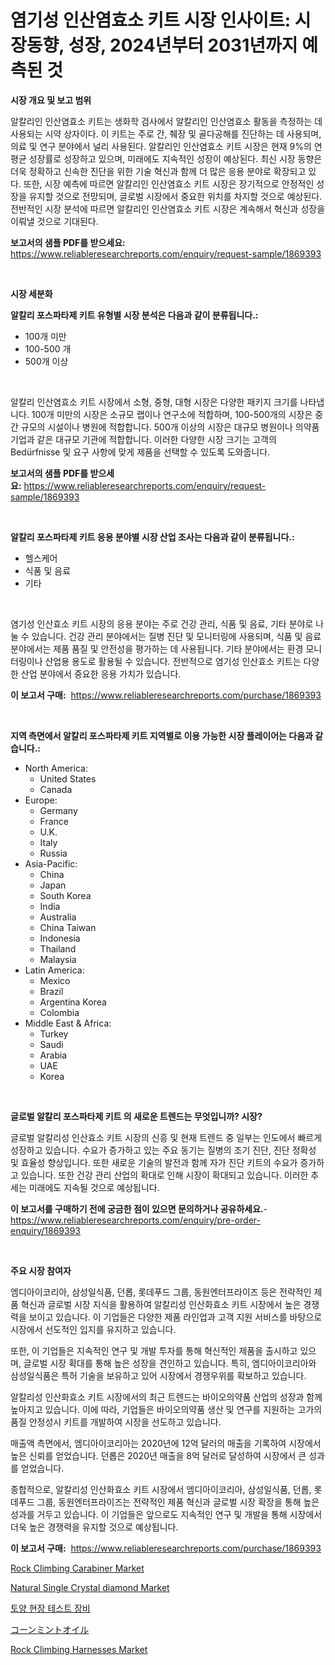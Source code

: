 <p><h1>염기성 인산염효소 키트 시장 인사이트: 시장동향, 성장, 2024년부터 2031년까지 예측된 것</h1></p><p><strong>시장 개요 및 보고 범위</strong></p>
<p><p>알칼리인 인산염효소 키트는 생화학 검사에서 알칼리인 인산염효소 활동을 측정하는 데 사용되는 시약 상자이다. 이 키트는 주로 간, 췌장 및 골다공해를 진단하는 데 사용되며, 의료 및 연구 분야에서 널리 사용된다. 알칼리인 인산염효소 키트 시장은 현재 9%의 연평균 성장률로 성장하고 있으며, 미래에도 지속적인 성장이 예상된다. 최신 시장 동향은 더욱 정확하고 신속한 진단을 위한 기술 혁신과 함께 더 많은 응용 분야로 확장되고 있다. 또한, 시장 예측에 따르면 알칼리인 인산염효소 키트 시장은 장기적으로 안정적인 성장을 유지할 것으로 전망되며, 글로벌 시장에서 중요한 위치를 차지할 것으로 예상된다. 전반적인 시장 분석에 따르면 알칼리인 인산염효소 키트 시장은 계속해서 혁신과 성장을 이뤄낼 것으로 기대된다.</p></p>
<p><strong>보고서의 샘플 PDF를 받으세요:</strong> <a href="https://www.reliableresearchreports.com/enquiry/request-sample/1869393">https://www.reliableresearchreports.com/enquiry/request-sample/1869393</a></p>
<p>&nbsp;</p>
<p><strong>시장 세분화</strong></p>
<p><strong>알칼리 포스파타제 키트 유형별 시장 분석은 다음과 같이 분류됩니다.:</strong></p>
<p><ul><li>100개 미만</li><li>100-500 개</li><li>500개 이상</li></ul></p>
<p>&nbsp;</p>
<p><p>알칼리 인산염효소 키트 시장에서 소형, 중형, 대형 시장은 다양한 패키지 크기를 나타냅니다. 100개 미만의 시장은 소규모 랩이나 연구소에 적합하며, 100-500개의 시장은 중간 규모의 시설이나 병원에 적합합니다. 500개 이상의 시장은 대규모 병원이나 의약품 기업과 같은 대규모 기관에 적합합니다. 이러한 다양한 시장 크기는 고객의 Bedürfnisse 및 요구 사항에 맞게 제품을 선택할 수 있도록 도와줍니다.</p></p>
<p><strong>보고서의 샘플 PDF를 받으세요:</strong>&nbsp;<a href="https://www.reliableresearchreports.com/enquiry/request-sample/1869393">https://www.reliableresearchreports.com/enquiry/request-sample/1869393</a></p>
<p>&nbsp;</p>
<p><strong> 알칼리 포스파타제 키트 응용 분야별 시장 산업 조사는 다음과 같이 분류됩니다.:</strong></p>
<p><ul><li>헬스케어</li><li>식품 및 음료</li><li>기타</li></ul></p>
<p>&nbsp;</p>
<p><p>염기성 인산효소 키트 시장의 응용 분야는 주로 건강 관리, 식품 및 음료, 기타 분야로 나눌 수 있습니다. 건강 관리 분야에서는 질병 진단 및 모니터링에 사용되며, 식품 및 음료 분야에서는 제품 품질 및 안전성을 평가하는 데 사용됩니다. 기타 분야에서는 환경 모니터링이나 산업용 용도로 활용될 수 있습니다. 전반적으로 염기성 인산효소 키트는 다양한 산업 분야에서 중요한 응용 가치가 있습니다.</p></p>
<p><strong>이 보고서 구매:</strong>&nbsp; <a href="https://www.reliableresearchreports.com/purchase/1869393">https://www.reliableresearchreports.com/purchase/1869393</a></p>
<p>&nbsp;</p>
<p><strong>지역 측면에서 알칼리 포스파타제 키트 지역별로 이용 가능한 시장 플레이어는 다음과 같습니다.:</strong></p>
<p><ul>
    <li>
        North America:
        <ul>
            <li>United States</li>
            <li>Canada</li>
        </ul>
    </li>
    <li>
        Europe:
        <ul>
            <li>Germany</li>
            <li>France</li>
            <li>U.K.</li>
            <li>Italy</li>
            <li>Russia</li>
        </ul>
    </li>
    <li>
        Asia-Pacific:
        <ul>
            <li>China</li>
            <li>Japan</li>
            <li>South Korea</li>
            <li>India</li>
            <li>Australia</li>
            <li>China Taiwan</li>
            <li>Indonesia</li>
            <li>Thailand</li>
            <li>Malaysia</li>
        </ul>
    </li>
    <li>
        Latin America:
        <ul>
            <li>Mexico</li>
            <li>Brazil</li>
            <li>Argentina Korea</li>
            <li>Colombia</li>
        </ul>
    </li>
    <li>
        Middle East & Africa:
        <ul>
            <li>Turkey</li>
            <li>Saudi</li>
            <li>Arabia</li>
            <li>UAE</li>
            <li>Korea</li>
        </ul>
    </li>
    </ul></p>
<p>&nbsp;</p>
<p><strong>글로벌 알칼리 포스파타제 키트 의 새로운 트렌드는 무엇입니까? 시장?</strong></p>
<p><p>글로벌 알칼리성 인산효소 키트 시장의 신흥 및 현재 트렌드 중 일부는 인도에서 빠르게 성장하고 있습니다. 수요가 증가하고 있는 주요 동기는 질병의 조기 진단, 진단 정확성 및 효율성 향상입니다. 또한 새로운 기술의 발전과 함께 자가 진단 키트의 수요가 증가하고 있습니다. 또한 건강 관리 산업의 확대로 인해 시장이 확대되고 있습니다. 이러한 추세는 미래에도 지속될 것으로 예상됩니다.</p></p>
<p><strong>이 보고서를 구매하기 전에 궁금한 점이 있으면 문의하거나 공유하세요.</strong>- <a href="https://www.reliableresearchreports.com/enquiry/pre-order-enquiry/1869393">https://www.reliableresearchreports.com/enquiry/pre-order-enquiry/1869393</a></p>
<p>&nbsp;</p>
<p><strong>주요 시장 참여자</strong></p>
<p><p>엠디아이코리아, 삼성일식품, 던롭, 롯데푸드 그룹, 동원엔터프라이즈 등은 전략적인 제품 혁신과 글로벌 시장 지식을 활용하여 알칼리성 인산화효소 키트 시장에서 높은 경쟁력을 보이고 있습니다. 이 기업들은 다양한 제품 라인업과 고객 지원 서비스를 바탕으로 시장에서 선도적인 입지를 유지하고 있습니다.</p><p>또한, 이 기업들은 지속적인 연구 및 개발 투자를 통해 혁신적인 제품을 출시하고 있으며, 글로벌 시장 확대를 통해 높은 성장을 견인하고 있습니다. 특히, 엠디아이코리아와 삼성일식품은 특허 기술을 보유하고 있어 시장에서 경쟁우위를 확보하고 있습니다.</p><p>알칼리성 인산화효소 키트 시장에서의 최근 트렌드는 바이오의약품 산업의 성장과 함께 높아지고 있습니다. 이에 따라, 기업들은 바이오의약품 생산 및 연구를 지원하는 고가의 품질 안정성시 키트를 개발하여 시장을 선도하고 있습니다.</p><p>매출액 측면에서, 엠디아이코리아는 2020년에 12억 달러의 매출을 기록하여 시장에서 높은 신뢰를 얻었습니다. 던롭은 2020년 매출을 8억 달러로 달성하여 시장에서 큰 성과를 얻었습니다.</p><p>종합적으로, 알칼리성 인산화효소 키트 시장에서 엠디아이코리아, 삼성일식품, 던롭, 롯데푸드 그룹, 동원엔터프라이즈는 전략적인 제품 혁신과 글로벌 시장 확장을 통해 높은 성과를 거두고 있습니다. 이 기업들은 앞으로도 지속적인 연구 및 개발을 통해 시장에서 더욱 높은 경쟁력을 유지할 것으로 예상됩니다.</p></p>
<p><strong>이 보고서 구매:</strong>&nbsp;&nbsp;<a href="https://www.reliableresearchreports.com/purchase/1869393">https://www.reliableresearchreports.com/purchase/1869393</a></p>
<p><p><a href="https://github.com/joannesouthgate/Market-Research-Report-List-2/blob/main/rock-climbing-carabiner-market.md">Rock Climbing Carabiner Market</a></p><p><a href="https://issuu.com/reportprime-2/docs/natural-single-crystal-diamond-market-size-2030.pp">Natural Single Crystal diamond Market</a></p><p><a href="https://github.com/vss5505pa7z1p/Market-Research-Report-List-1/blob/main/76792063238.md">토양 현장 테스트 장비</a></p><p><a href="https://github.com/vhemk0794148/Market-Research-Report-List-1/blob/main/61727113695.md">コーンミントオイル</a></p><p><a href="https://github.com/sofayahoo2023/Market-Research-Report-List-3/blob/main/rock-climbing-harnesses-market.md">Rock Climbing Harnesses Market</a></p></p>
